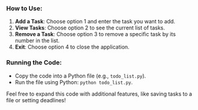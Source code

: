 ### How to Use:
1. **Add a Task**: Choose option 1 and enter the task you want to add.
2. **View Tasks**: Choose option 2 to see the current list of tasks.
3. **Remove a Task**: Choose option 3 to remove a specific task by its number in the list.
4. **Exit**: Choose option 4 to close the application.

### Running the Code:
- Copy the code into a Python file (e.g., `todo_list.py`).
- Run the file using Python: `python todo_list.py`.

Feel free to expand this code with additional features, like saving tasks to a file or setting deadlines!